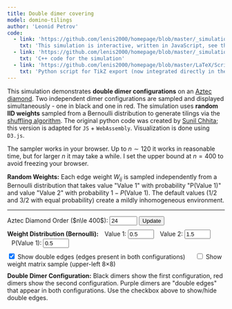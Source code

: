 ```yaml
---
title: Double dimer covering
model: domino-tilings
author: 'Leonid Petrov'
code:
  - link: 'https://github.com/lenis2000/homepage/blob/master/_simulations/domino_tilings/2025-05-27-double-dimer.md'
    txt: 'This simulation is interactive, written in JavaScript, see the source code of this page at the link'
  - link: 'https://github.com/lenis2000/homepage/blob/master/_simulations/domino_tilings/2025-05-27-double-dimer.cpp'
    txt: 'C++ code for the simulation'
  - link: 'https://github.com/lenis2000/homepage/blob/master/LaTeX/Scripts/2025-04-14-SVG_to_TiKZ_domino_tiling_convert.py'
    txt: 'Python script for TikZ export (now integrated directly in the web page)'
---
```


<style>
  /* Ensure the SVG scales fully on wide screens and remains responsive on mobile */
  #aztec-svg {
    width: 100%;
    height: 80vh; /* Use 80% of viewport height on large screens */
    vertical-align: top; /* Align media to the top */
  }
  @media (max-width: 576px) {
    #aztec-svg {
      height: 60vh; /* Reduce height on smaller devices */
      vertical-align: top; /* Maintain top alignment on mobile */
    }
  }

  /* Zoom controls styling */
  #zoom-in-btn, #zoom-out-btn {
    font-weight: bold;
    width: 30px;
    height: 30px;
  }
  #zoom-reset-btn {
    height: 30px;
  }
</style>

<script src="{{site.url}}/js/d3.v7.min.js"></script>
<script src="/js/2025-05-27-double-dimer.js"></script>

This simulation demonstrates <b>double dimer configurations</b> on an <a href="https://mathworld.wolfram.com/AztecDiamond.html">Aztec diamond</a>. Two independent dimer configurations are sampled and displayed simultaneously - one in black and one in red. The simulation uses <b>random IID weights</b> sampled from a Bernoulli distribution to generate tilings via the <a href="https://arxiv.org/abs/math/0111034">shuffling algorithm</a>. The original python code was created by <a href="https://www.durham.ac.uk/staff/sunil-chhita/">Sunil Chhita</a>; this version is adapted for <code>JS</code> + <code>WebAssembly</code>. Visualization is done using <code>D3.js</code>.

The sampler works in your browser. Up to $n \sim 120$ it works in reasonable time, but for larger $n$ it may take a while.
I set the upper bound at $n=400$ to avoid freezing your browser.

<b>Random Weights:</b> Each edge weight $W_{ij}$ is sampled independently from a Bernoulli distribution that takes value "Value 1" with probability "P(Value 1)" and value "Value 2" with probability $1 - P(\text{Value 1})$. The default values (1/2 and 3/2 with equal probability) create a mildly inhomogeneous environment.


---

<!-- Controls to change n and weight parameters -->
<div style="margin-bottom: 10px;">
  <label for="n-input">Aztec Diamond Order ($n\le 400$): </label>
  <!-- Updated input: starting value 24, even numbers only (step=2), three-digit window (size=3), maximum 400 -->
  <input id="n-input" type="number" value="24" min="2" step="2" max="400" size="3">
  <button id="update-btn">Update</button>
  <button id="cancel-btn" style="display: none; margin-left: 10px; background-color: #ff5555;">Cancel</button>
</div>

<!-- Weight distribution controls -->
<div style="margin-bottom: 10px;">
  <strong>Weight Distribution (Bernoulli):</strong>
  <label for="value1-input" style="margin-left: 10px;">Value 1: </label>
  <input id="value1-input" type="number" value="0.5" min="0.01" step="0.1" size="6" style="width: 60px;">
  <label for="value2-input" style="margin-left: 10px;">Value 2: </label>
  <input id="value2-input" type="number" value="1.5" min="0.01" step="0.1" size="6" style="width: 60px;">
  <label for="prob1-input" style="margin-left: 10px;">P(Value 1): </label>
  <input id="prob1-input" type="number" value="0.5" min="0" max="1" step="0.1" size="4" style="width: 60px;">
</div>

<!-- Display options -->
<div style="margin-bottom: 10px;">
  <label>
    <input type="checkbox" id="show-double-edges" checked>
    Show double edges (edges present in both configurations)
  </label>
  <label style="margin-left: 20px;">
    <input type="checkbox" id="show-weight-matrix">
    Show weight matrix sample (upper-left 8×8)
  </label>
</div>

<!-- Weight matrix display (hidden by default) -->
<div id="weight-matrix-display" style="display: none; margin-bottom: 10px; font-family: monospace; font-size: 12px;">
  <strong>Shared Weight Matrix Sample (8×8 upper-left corner):</strong>
  <p style="font-size: 11px; color: #666; margin: 5px 0;">Note: Both domino tilings use the same weight matrix. They are independent samples from the same weighted distribution.</p>
  <div id="weight-matrix-content" style="margin-top: 5px; padding: 10px; background-color: #f5f5f5; border: 1px solid #ddd; overflow-x: auto;">
    <!-- Matrix content will be inserted here -->
  </div>
</div>

<!-- Progress indicator (polling progress from the C++ code via getProgress) -->
<div id="progress-indicator" style="margin-bottom: 10px; font-weight: bold;"></div>


<!-- Domino View -->
<div id="domino-view">
  <div style="margin-top: 8px; margin-bottom: 8px;">
    <strong>Double Dimer Configuration:</strong> Black dimers show the first configuration, red dimers show the second configuration. Purple dimers are "double edges" that appear in both configurations. Use the checkbox above to show/hide double edges.
  </div>

  <div class="row">
    <div class="col-12">
      <svg id="aztec-svg"></svg>
    </div>
  </div>
</div>
<script>
Module.onRuntimeInitialized = async function() {
  // Wrap exported functions asynchronously.
  const simulateAztec = Module.cwrap('simulateAztec', 'number', ['number'], {async: true});
  const simulateAztecWithWeights = Module.cwrap('simulateAztecWithWeights', 'number', ['number', 'number', 'number', 'number'], {async: true});
  const freeString = Module.cwrap('freeString', null, ['number']);
  const getProgress = Module.cwrap('getProgress', 'number', []);

  const svg = d3.select("#aztec-svg");
  const progressElem = document.getElementById("progress-indicator");
  const inputField = document.getElementById("n-input");
  const value1Input = document.getElementById("value1-input");
  const value2Input = document.getElementById("value2-input");
  const prob1Input = document.getElementById("prob1-input");
  const showDoubleEdgesCheckbox = document.getElementById("show-double-edges");
  const showWeightMatrixCheckbox = document.getElementById("show-weight-matrix");
  const weightMatrixDisplay = document.getElementById("weight-matrix-display");
  const weightMatrixContent = document.getElementById("weight-matrix-content");
  let progressInterval;
  let useColors = true; // Track coloring state
  let useCheckerboard = false; // Track checkerboard state
  let usePaths = false; // Track nonintersecting paths state
  let useDimers = false; // Track dimers visibility state
  let useHeightFunction = false; // Track height function visibility state
  let currentDominoes = []; // Store current dominoes for toggling colors
  let currentConfigs = null; // Store both configurations
  let isProcessing = false; // Flag to prevent multiple simultaneous updates
  let lastValue = parseInt(inputField.value, 10); // Track last processed value
  let checkerboardGroup; // Group for checkerboard squares
  let pathsGroup; // Group for nonintersecting paths
  let dimersGroup; // Group for dimers overlay
  let heightGroup; // Group for height function display
  let showDoubleEdges = true; // Track whether to show double edges

  // Function to display weight matrix
  function displayWeightMatrix(matrix) {
    if (!matrix || matrix.length === 0) return;
    
    let html = '<table style="border-collapse: collapse;">';
    
    // Add row/column headers
    html += '<tr><td style="padding: 4px; border: 1px solid #ccc;"></td>';
    for (let j = 0; j < matrix[0].length; j++) {
      html += `<td style="padding: 4px; border: 1px solid #ccc; font-weight: bold; text-align: center;">j=${j}</td>`;
    }
    html += '</tr>';
    
    // Add matrix rows
    for (let i = 0; i < matrix.length; i++) {
      html += `<tr><td style="padding: 4px; border: 1px solid #ccc; font-weight: bold;">i=${i}</td>`;
      for (let j = 0; j < matrix[i].length; j++) {
        const value = matrix[i][j];
        const bgColor = value === parseFloat(value1Input.value) ? '#e8f5e9' : '#fff3e0';
        html += `<td style="padding: 4px; border: 1px solid #ccc; text-align: right; background-color: ${bgColor};">${value}</td>`;
      }
      html += '</tr>';
    }
    html += '</table>';
    
    html += '<div style="margin-top: 10px; font-size: 11px;">';
    html += `<span style="display: inline-block; width: 15px; height: 15px; background-color: #e8f5e9; border: 1px solid #ccc;"></span> Value 1 (${value1Input.value})<br>`;
    html += `<span style="display: inline-block; width: 15px; height: 15px; background-color: #fff3e0; border: 1px solid #ccc;"></span> Value 2 (${value2Input.value})`;
    html += '</div>';
    
    weightMatrixContent.innerHTML = html;
  }

  // Create zoom behavior for domino view
  let initialTransform = {}; // Store initial transform parameters
  const zoom = d3.zoom()
    .scaleExtent([0.1, 50]) // Min and max zoom scale (up to 50x)
    .on("zoom", (event) => {
      if (!initialTransform.scale) return; // Skip if no initial transform is set

      // Apply the zoom transformation on top of initial transform
      const group = svg.select("g.dominoes");
      if (!group.empty()) {
        const t = event.transform;
        group.attr("transform",
          `translate(${initialTransform.translateX * t.k + t.x},${initialTransform.translateY * t.k + t.y}) scale(${initialTransform.scale * t.k})`);

        // Also transform other groups if they exist
        if (checkerboardGroup) {
          checkerboardGroup.attr("transform",
            `translate(${initialTransform.translateX * t.k + t.x},${initialTransform.translateY * t.k + t.y}) scale(${initialTransform.scale * t.k})`);
        }
        if (pathsGroup) {
          pathsGroup.attr("transform",
            `translate(${initialTransform.translateX * t.k + t.x},${initialTransform.translateY * t.k + t.y}) scale(${initialTransform.scale * t.k})`);
        }
        if (dimersGroup) {
          dimersGroup.attr("transform",
            `translate(${initialTransform.translateX * t.k + t.x},${initialTransform.translateY * t.k + t.y}) scale(${initialTransform.scale * t.k})`);
        }
        if (heightGroup) {
          heightGroup.attr("transform",
            `translate(${initialTransform.translateX * t.k + t.x},${initialTransform.translateY * t.k + t.y}) scale(${initialTransform.scale * t.k})`);
        }
      }
    });


  // Enable zoom on both SVGs
  svg.call(zoom);

  // Add double-click to reset zoom on both views
  svg.on("dblclick.zoom", () => {
    svg.transition()
      .duration(750)
      .call(zoom.transform, d3.zoomIdentity);
  });
  // Add zoom controls for domino view
  const dominoControlsContainer = d3.select("#domino-view")
    .insert("div", ".row")
    .attr("class", "zoom-controls")
    .style("margin-bottom", "10px");

  dominoControlsContainer.append("span")
    .text("Zoom: ")
    .style("font-weight", "bold");

  dominoControlsContainer.append("button")
    .attr("id", "zoom-in-btn")
    .style("margin-left", "5px")
    .text("+")
    .on("click", () => {
      svg.transition()
        .duration(300)
        .call(zoom.scaleBy, 1.3);
    });

  dominoControlsContainer.append("button")
    .attr("id", "zoom-out-btn")
    .style("margin-left", "5px")
    .text("-")
    .on("click", () => {
      svg.transition()
        .duration(300)
        .call(zoom.scaleBy, 0.7);
    });

  dominoControlsContainer.append("button")
    .attr("id", "zoom-reset-btn")
    .style("margin-left", "5px")
    .text("Reset Zoom")
    .on("click", () => {
      svg.transition()
        .duration(300)
        .call(zoom.transform, d3.zoomIdentity);
    });

  dominoControlsContainer.append("span")
    .style("margin-left", "10px")
    .style("font-style", "italic")
    .style("font-size", "0.9em")
    .text("(You can also use mouse wheel to zoom and drag to pan)");


  // Simulation state
  let simulationActive = false;
  let simulationAbortController = null;
  const cancelBtn = document.getElementById("cancel-btn");

  // Define n in the broader scope so it's accessible to all functions
  let n = parseInt(inputField.value, 10);



  // Helper function to sleep for ms milliseconds
  function sleep(ms) {
    return new Promise(resolve => setTimeout(resolve, ms));
  }

  function startSimulation() {
    simulationActive = true;
    const updateBtn = document.getElementById("update-btn");

    updateBtn.disabled = true;
    inputField.disabled = true;
    cancelBtn.style.display = 'inline-block';

    simulationAbortController = new AbortController();
  }

  function stopSimulation() {
    simulationActive = false;
    const updateBtn = document.getElementById("update-btn");

    clearInterval(progressInterval);
    updateBtn.disabled = false;
    inputField.disabled = false;
    cancelBtn.style.display = 'none';
    progressElem.innerText = "Simulation cancelled";

    if (simulationAbortController) {
      simulationAbortController.abort();
      simulationAbortController = null;
    }

    isProcessing = false;
  }

  // Start polling the progress counter from C++.
  function startProgressPolling() {
    progressElem.innerText = "Sampling... (0%)";
    progressInterval = setInterval(() => {
      if (!simulationActive) {
        clearInterval(progressInterval);
        return;
      }

      const progress = getProgress();
      progressElem.innerText = "Sampling... (" + progress + "%)";
      if (progress >= 100) {
        clearInterval(progressInterval);
      }
    }, 100);
  }

  // Toggle event listeners removed - not applicable for double dimer view

  // Create or update checkerboard overlay
  function toggleCheckerboard() {
    // Remove existing checkerboard if it exists
    if (checkerboardGroup) {
      checkerboardGroup.remove();
      checkerboardGroup = null;
    }
    // If checkerboard is not enabled, just return
    if (!useCheckerboard) return;
    // Compute bounding box of dominoes
    const minX = d3.min(currentDominoes, d => d.x);
    const minY = d3.min(currentDominoes, d => d.y);
    const maxX = d3.max(currentDominoes, d => d.x + d.w);
    const maxY = d3.max(currentDominoes, d => d.y + d.h);
    // Use the computed dimensions of the SVG
    const bbox = svg.node().getBoundingClientRect();
    const svgWidth = bbox.width;
    const svgHeight = bbox.height;
    const scale = Math.min(svgWidth / (maxX - minX), svgHeight / (maxY - minY)) * 0.9;
    const translateX = (svgWidth - (maxX - minX) * scale) / 2 - minX * scale;
    const translateY = (svgHeight - (maxY - minY) * scale) / 2 - minY * scale;
    // Create a new group for the checkerboard
    checkerboardGroup = svg.append("g")
      .attr("class", "checkerboard")
      .attr("transform", "translate(" + translateX + "," + translateY + ") scale(" + scale + ")");
    // Now n is accessible here because it's defined in the broader scope
    const K = (maxX - minX) / (2*n); // Size of each checkerboard square
    const squares = [];
    // Calculate center coordinates
    const centerX = (minX + maxX-2) / 2;
    const centerY = (minY + maxY-2) / 2;

    // Create a grid that fully covers the Aztec diamond
    for (let x = minX; x < maxX; x += K) {
      for (let y = minY; y < maxY; y += K) {
        // For each square, check if its center is within the Aztec diamond
        // The +0.5 ensures we include squares that are exactly on the boundary
        const normX = Math.abs((x + K/2) - centerX) / K;
        const normY = Math.abs((y + K/2) - centerY) / K;

        if (normX + normY <= n + 0.5) {  // Adjusted boundary condition
          squares.push({
            x: x,
            y: y,
            width: K,
            height: K,
            color: ((Math.floor(x/K) + Math.floor(y/K)) % 2 === 0) ? "rgba(0,0,0,0.25)" : "rgba(255,255,255,0.05)"
          });
        }
      }
    }

    // Render checkerboard squares with some transparency
    checkerboardGroup.selectAll("rect.checkerboard")
      .data(squares)
      .enter()
      .append("rect")
      .attr("class", "checkerboard")
      .attr("x", d => d.x)
      .attr("y", d => d.y)
      .attr("width", K)
      .attr("height", K)
      .attr("fill", d => d.color)
      .attr("stroke", "rgba(0,0,0,0.1)")
      .attr("stroke-width", 0.05);
    // Move checkerboard on top of dominoes
    checkerboardGroup.raise();
  }

  // Function to toggle paths on/off
  function togglePaths() {
    // Remove existing paths if they exist
    if (pathsGroup) {
      pathsGroup.remove();
      pathsGroup = null;
    }

    // If paths are not enabled, just return
    if (!usePaths) return;

    // Compute bounding box of dominoes
    const minX = d3.min(currentDominoes, d => d.x);
    const minY = d3.min(currentDominoes, d => d.y);
    const maxX = d3.max(currentDominoes, d => d.x + d.w);
    const maxY = d3.max(currentDominoes, d => d.y + d.h);

    // Use the computed dimensions of the SVG
    const bbox = svg.node().getBoundingClientRect();
    const svgWidth = bbox.width;
    const svgHeight = bbox.height;
    const scale = Math.min(svgWidth / (maxX - minX), svgHeight / (maxY - minY)) * 0.9;
    const translateX = (svgWidth - (maxX - minX) * scale) / 2 - minX * scale;
    const translateY = (svgHeight - (maxY - minY) * scale) / 2 - minY * scale;

    // Create a new group for the paths
    pathsGroup = svg.append("g")
      .attr("class", "paths")
      .attr("transform", "translate(" + translateX + "," + translateY + ") scale(" + scale + ")");

    // Draw paths for each domino based on its color and orientation
    currentDominoes.forEach(domino => {
      const centerX = domino.x + domino.w / 2;
      const centerY = domino.y + domino.h / 2;
      const isHorizontal = domino.w > domino.h;

      // Draw different paths based on domino color
      if (domino.color === "green") {
        // Green: Horizontal line through center
        pathsGroup.append("line")
          .attr("x1", domino.x)
          .attr("y1", centerY)
          .attr("x2", domino.x + domino.w)
          .attr("y2", centerY)
          .attr("stroke", "black")
          .attr("stroke-width", 5.5);
      }
      else if (domino.color === "yellow") {
        // Yellow: path parallel to vector (1,-1) through the center
        // Calculate the line endpoints based on center point and direction vector (1,-1)
        const length = Math.min(domino.w, domino.h) * 0.7; // Scale length to fit inside domino

        // Direction vector (1,-1) normalized and scaled
        const dx = length / Math.sqrt(2);
        const dy = length / Math.sqrt(2);

        pathsGroup.append("line")
          .attr("x1", centerX - dx)
          .attr("y1", centerY + dy)
          .attr("x2", centerX + dx)
          .attr("y2", centerY - dy)
          .attr("stroke", "black")
          .attr("stroke-width", 5.5);
      }
      else if (domino.color === "red") {
        // Red: path parallel to vector (1,1) through the center
        // Calculate the line endpoints based on center point and direction vector (1,1)
        const length = Math.min(domino.w, domino.h) * 0.7; // Scale length to fit inside domino

        // Direction vector (1,1) normalized and scaled
        const dx = length / Math.sqrt(2);
        const dy = length / Math.sqrt(2);

        pathsGroup.append("line")
          .attr("x1", centerX - dx)
          .attr("y1", centerY - dy)
          .attr("x2", centerX + dx)
          .attr("y2", centerY + dy)
          .attr("stroke", "black")
          .attr("stroke-width", 5.5);
      }
      // Blue dominos don't get paths
    });

    // Move paths on top of dominoes but below checkerboard if it exists
    pathsGroup.raise();
    if (checkerboardGroup) {
      checkerboardGroup.raise();
    }
    if (dimersGroup) {
      dimersGroup.raise();
    }
  }

  // Function to toggle height function on/off
  function toggleHeightFunction() {
    /* ────────────────────────────────────────────────────────────── 0. clear */
    if (heightGroup) { heightGroup.remove(); heightGroup = null; }
    if (!useHeightFunction) return;
    if (currentDominoes.length === 0) return;

    /* ─────────────────────────────── 1. determine one lattice unit in pixels */
    //  Every rectangle is either 4×2 or 2×4 lattice units.
    const minSidePx = d3.min(currentDominoes, d => Math.min(d.w, d.h));
    const unit      = minSidePx / 2;              // 2 lattice units → 1 short side
    if (unit <= 0) { console.error("unit ≤ 0"); return; }

    /* ─────────────────────────────── 2. viewport transform for the new group */
    const minX = d3.min(currentDominoes, d => d.x);
    const minY = d3.min(currentDominoes, d => d.y);
    const maxX = d3.max(currentDominoes, d => d.x + d.w);
    const maxY = d3.max(currentDominoes, d => d.y + d.h);

    const { width: svgW, height: svgH } = svg.node().getBoundingClientRect();
    const scale = Math.min(svgW / (maxX - minX), svgH / (maxY - minY)) * 0.9;
    const tx    = (svgW - (maxX - minX) * scale) / 2 - minX * scale;
    const ty    = (svgH - (maxY - minY) * scale) / 2 - minY * scale;

    heightGroup = svg.append("g")
      .attr("class", "height-function")
      .attr("transform", `translate(${tx},${ty}) scale(${scale})`);

    /* ───────────────────── 3. convert each domino → (orient, sign, gx, gy)  */
    //     orient 0 = horizontal , 1 = vertical
    //     sign   +1 = blue|red  , −1 = green|yellow
    const dominoData = currentDominoes.map(d => {
      const horiz  = d.w > d.h;
      const orient = horiz ? 0 : 1;
      const sign   = horiz
          ? (d.color === "green"  ? -1 :  1)   // horizontal: green = −1, blue = +1
          : (d.color === "yellow" ? -1 :  1);  // vertical:   yellow = −1, red  = +1
      const gx = Math.round(d.x / unit);       // lattice coordinates
      const gy = Math.round(d.y / unit);
      return [orient, sign, gx, gy];
    });

    /* ─────────────────────────────── 4. build graph with height increments  */
    const adj = new Map();                      // key → [[nbrKey, Δh], …]
    const edge = (v1, v2, dh) => {
      if (!adj.has(v1)) adj.set(v1, []);
      if (!adj.has(v2)) adj.set(v2, []);
      adj.get(v1).push([v2, dh]);
      adj.get(v2).push([v1, -dh]);
    };

    dominoData.forEach(([o, s, x, y]) => {
      if (o === 0) {                      /* horizontal  (4×2)  */
        const TL = `${x},${y+2}`, TM = `${x+2},${y+2}`, TR = `${x+4},${y+2}`;
        const BL = `${x},${y}`,   BM = `${x+2},${y}`,   BR = `${x+4},${y}`;
        edge(TL, TM, -s);   edge(TM, TR,  s);
        edge(BL, BM,  s);   edge(BM, BR, -s);
        edge(TL, BL,  s);   edge(TM, BM,  3*s);
        edge(TR, BR,  s);
      } else {                            /* vertical    (2×4)  */
        const TL = `${x},${y+4}`, TR = `${x+2},${y+4}`;
        const ML = `${x},${y+2}`, MR = `${x+2},${y+2}`;
        const BL = `${x},${y}`,   BR = `${x+2},${y}`;
        edge(TL, TR, -s);  edge(ML, MR, -3*s);  edge(BL, BR, -s);
        edge(TL, ML,  s);  edge(ML, BL,  -s);
        edge(TR, MR, -s);  edge(MR, BR,  s);
      }
    });

    /* ─────────────────────────────── 5. breadth‑first integration of heights */
    const verts = Array.from(adj.keys())
          .map(k => { const [gx, gy] = k.split(',').map(Number); return {k, gx, gy}; });

    const root = verts.reduce((a, b) =>
          (a.gy < b.gy) || (a.gy === b.gy && a.gx <= b.gx) ? a : b).k;

    const H = new Map([[root, 0]]);
    const queue = [root];
    while (queue.length) {
      const v = queue.shift();
      for (const [w, dh] of adj.get(v)) {
        if (!H.has(w)) { H.set(w, H.get(v) + dh); queue.push(w); }
        else if (H.get(w) !== H.get(v) + dh)
          console.warn(`height inconsistency on edge ${v}↔${w}`);
      }
    }

    /* ─────────────────────────────── 6. render dots + numbers (in pixels)  */
    const fontSize = Math.max(8, Math.min(12, 36 - n / 2));   // n = order

    H.forEach((h, key) => {
      const [gx, gy] = key.split(',').map(Number);
      const px = gx * unit, py = gy * unit;                   // back to pixels

      heightGroup.append("circle")
        .attr("cx", px)
        .attr("cy", py)
        .attr("r", fontSize / 6)
        .attr("fill", "black");

      heightGroup.append("text")
        .attr("x", px)
        .attr("y", py)
        .attr("text-anchor", "middle")
        .attr("dominant-baseline", "middle")
        .attr("font-size", `${fontSize}px`)
        .attr("fill", "black")
        .attr("stroke", "white")
        .attr("stroke-width", "3px")
        .attr("paint-order", "stroke")
        .text(-h);
    });

    heightGroup.raise();   // keep on top
  }


  // Function to toggle dimers on/off in the domino view
  function toggleDimers() {
    // Remove existing dimers if they exist
    if (dimersGroup) {
      dimersGroup.remove();
      dimersGroup = null;
    }

    // If dimers are not enabled, just return
    if (!useDimers) return;

    // Compute bounding box of dominoes
    const minX = d3.min(currentDominoes, d => d.x);
    const minY = d3.min(currentDominoes, d => d.y);
    const maxX = d3.max(currentDominoes, d => d.x + d.w);
    const maxY = d3.max(currentDominoes, d => d.y + d.h);

    // Use the computed dimensions of the SVG
    const bbox = svg.node().getBoundingClientRect();
    const svgWidth = bbox.width;
    const svgHeight = bbox.height;
    const scale = Math.min(svgWidth / (maxX - minX), svgHeight / (maxY - minY)) * 0.9;
    const translateX = (svgWidth - (maxX - minX) * scale) / 2 - minX * scale;
    const translateY = (svgHeight - (maxY - minY) * scale) / 2 - minY * scale;

    // Create a new group for the dimers
    dimersGroup = svg.append("g")
      .attr("class", "dimers-overlay")
      .attr("transform", "translate(" + translateX + "," + translateY + ") scale(" + scale + ")");

    // Draw dimers for each domino
    currentDominoes.forEach(domino => {
      const centerX = domino.x + domino.w / 2;
      const centerY = domino.y + domino.h / 2;
      const isHorizontal = domino.w > domino.h;

      // Determine line endpoints based on orientation
      let x1, y1, x2, y2;

      if (isHorizontal) {
        // For horizontal dominos
        x1 = centerX - domino.w / 4;
        y1 = centerY;
        x2 = centerX + domino.w / 4;
        y2 = centerY;
      } else {
        // For vertical dominos
        x1 = centerX;
        y1 = centerY - domino.h / 4;
        x2 = centerX;
        y2 = centerY + domino.h / 4;
      }

      // Draw dimer line
      dimersGroup.append("line")
        .attr("x1", x1)
        .attr("y1", y1)
        .attr("x2", x2)
        .attr("y2", y2)
        .attr("stroke", "black")
        .attr("stroke-width", 4.5)
        .attr("stroke-opacity", 1);

      // Add circles at endpoints
      const circleRadius = 4.5;
      dimersGroup.append("circle")
        .attr("cx", x1)
        .attr("cy", y1)
        .attr("r", circleRadius)
        .attr("fill", "black")
        .attr("fill-opacity", 1);

      dimersGroup.append("circle")
        .attr("cx", x2)
        .attr("cy", y2)
        .attr("r", circleRadius)
        .attr("fill", "black")
        .attr("fill-opacity", 1);
    });

    // Make dimers appear on top of everything else
    dimersGroup.raise();
  }

  // Render double dimer configuration
  function renderDoubleDimer(configs) {
    // For double dimer, we show dimers from both configs
    const allDominoes = [...configs.config1, ...configs.config2];
    
    // Compute bounding box
    const minX = d3.min(allDominoes, d => d.x);
    const minY = d3.min(allDominoes, d => d.y);
    const maxX = d3.max(allDominoes, d => d.x + d.w);
    const maxY = d3.max(allDominoes, d => d.y + d.h);
    const widthDominoes = maxX - minX;
    const heightDominoes = maxY - minY;

    // Use the computed dimensions of the SVG
    const bbox = svg.node().getBoundingClientRect();
    const svgWidth = bbox.width;
    const svgHeight = bbox.height;
    svg.attr("viewBox", "0 0 " + svgWidth + " " + svgHeight);

    const scale = Math.min(svgWidth / widthDominoes, svgHeight / heightDominoes) * 0.9;
    const translateX = (svgWidth - widthDominoes * scale) / 2 - minX * scale;
    const translateY = (svgHeight - heightDominoes * scale) / 2 - minY * scale;

    // Store the initial transform parameters for zoom behavior
    initialTransform = {
      translateX: translateX,
      translateY: translateY,
      scale: scale
    };

    // Reset the zoom transform when creating a new visualization
    svg.call(zoom.transform, d3.zoomIdentity);

    // Clear previous rendering
    svg.selectAll("g").remove();
    checkerboardGroup = null;
    pathsGroup = null;
    dimersGroup = null;
    heightGroup = null;

    // Create group for the visualization
    const group = svg.append("g")
      .attr("class", "dominoes")
      .attr("transform", "translate(" + translateX + "," + translateY + ") scale(" + scale + ")");

    // Create a map to track edges from both configurations
    const edgeMap = new Map();
    
    // Helper function to create edge key
    const createEdgeKey = (domino) => {
      const centerX = domino.x + domino.w / 2;
      const centerY = domino.y + domino.h / 2;
      const isHorizontal = domino.w > domino.h;
      
      let x1, y1, x2, y2;
      if (isHorizontal) {
        x1 = centerX - domino.w / 4;
        y1 = centerY;
        x2 = centerX + domino.w / 4;
        y2 = centerY;
      } else {
        x1 = centerX;
        y1 = centerY - domino.h / 4;
        x2 = centerX;
        y2 = centerY + domino.h / 4;
      }
      
      // Round to avoid floating point comparison issues
      x1 = Math.round(x1 * 1000) / 1000;
      y1 = Math.round(y1 * 1000) / 1000;
      x2 = Math.round(x2 * 1000) / 1000;
      y2 = Math.round(y2 * 1000) / 1000;
      
      // Create a normalized key (smaller coords first)
      return `${Math.min(x1,x2)},${Math.min(y1,y2)}-${Math.max(x1,x2)},${Math.max(y1,y2)}`;
    };
    
    // First pass: identify all edges and mark which configs they belong to
    configs.config1.forEach(domino => {
      const key = createEdgeKey(domino);
      edgeMap.set(key, { config1: true, config2: false, domino: domino });
    });
    
    configs.config2.forEach(domino => {
      const key = createEdgeKey(domino);
      if (edgeMap.has(key)) {
        edgeMap.get(key).config2 = true;
      } else {
        edgeMap.set(key, { config1: false, config2: true, domino: domino });
      }
    });
    
    // Second pass: draw edges based on whether they're double edges or not
    edgeMap.forEach((edgeInfo, key) => {
      const domino = edgeInfo.domino;
      const isDoubleEdge = edgeInfo.config1 && edgeInfo.config2;
      
      // Skip double edges if checkbox is unchecked
      if (isDoubleEdge && !showDoubleEdges) {
        return;
      }
      
      const centerX = domino.x + domino.w / 2;
      const centerY = domino.y + domino.h / 2;
      const isHorizontal = domino.w > domino.h;

      let x1, y1, x2, y2;
      if (isHorizontal) {
        x1 = centerX - domino.w / 4;
        y1 = centerY;
        x2 = centerX + domino.w / 4;
        y2 = centerY;
      } else {
        x1 = centerX;
        y1 = centerY - domino.h / 4;
        x2 = centerX;
        y2 = centerY + domino.h / 4;
      }
      
      // Determine color based on which config(s) the edge belongs to
      let color, opacity;
      if (isDoubleEdge) {
        color = "purple"; // Double edges in purple
        opacity = 1;
      } else if (edgeInfo.config1) {
        color = "black";
        opacity = 1;
      } else {
        color = "red";
        opacity = 0.8;
      }

      // Draw dimer line
      group.append("line")
        .attr("x1", x1)
        .attr("y1", y1)
        .attr("x2", x2)
        .attr("y2", y2)
        .attr("stroke", color)
        .attr("stroke-width", 3.5)
        .attr("stroke-opacity", opacity);

      // Add circles at endpoints
      const circleRadius = 3.5;
      group.append("circle")
        .attr("cx", x1)
        .attr("cy", y1)
        .attr("r", circleRadius)
        .attr("fill", color)
        .attr("fill-opacity", opacity);

      group.append("circle")
        .attr("cx", x2)
        .attr("cy", y2)
        .attr("r", circleRadius)
        .attr("fill", color)
        .attr("fill-opacity", opacity);
    });
  }

  // Render the dominoes with or without colors
  function renderDominoes(dominoes) {
    // Compute bounding box of dominoes.
    const minX = d3.min(dominoes, d => d.x);
    const minY = d3.min(dominoes, d => d.y);
    const maxX = d3.max(dominoes, d => d.x + d.w);
    const maxY = d3.max(dominoes, d => d.y + d.h);
    const widthDominoes = maxX - minX;
    const heightDominoes = maxY - minY;

    // Use the computed dimensions of the SVG (which now scales with the container).
    const bbox = svg.node().getBoundingClientRect();
    const svgWidth = bbox.width;
    const svgHeight = bbox.height;
    svg.attr("viewBox", "0 0 " + svgWidth + " " + svgHeight);

    const scale = Math.min(svgWidth / widthDominoes, svgHeight / heightDominoes) * 0.9;
    const translateX = (svgWidth - widthDominoes * scale) / 2 - minX * scale;
    const translateY = (svgHeight - heightDominoes * scale) / 2 - minY * scale;

    // Store the initial transform parameters for zoom behavior
    initialTransform = {
      translateX: translateX,
      translateY: translateY,
      scale: scale
    };

    // Reset the zoom transform when creating a new visualization
    svg.call(zoom.transform, d3.zoomIdentity);

    // Clear previous rendering
    svg.selectAll("g").remove();
    checkerboardGroup = null;
    pathsGroup = null;
    dimersGroup = null;
    heightGroup = null;

    // Append a group for the dominoes.
    const group = svg.append("g")
      .attr("class", "dominoes")
      .attr("transform", "translate(" + translateX + "," + translateY + ") scale(" + scale + ")");

    // Render each domino piece.
    group.selectAll("rect")
      .data(dominoes)
      .enter()
      .append("rect")
      .attr("x", d => d.x)
      .attr("y", d => d.y)
      .attr("width", d => d.w)
      .attr("height", d => d.h)
      .attr("fill", d => useColors ? d.color : "#eee") // Use color from data or gray if colors disabled
      .attr("stroke", "#000")
      .attr("stroke-width", d => useCheckerboard ? 4.5 : (useColors ? 0.5 : 0.8));

    // Add paths if enabled (must be added before checkerboard)
    if (usePaths) {
      togglePaths();
    }

    // Add checkerboard if enabled
    if (useCheckerboard) {
      toggleCheckerboard();
    }


    // Add dimers if enabled
    if (useDimers) {
      toggleDimers();
    }

    // Add height function if enabled
    if (useHeightFunction) {
      toggleHeightFunction();
    }
  }


  // Update the visualization for a given n.
  async function updateVisualization(newN) {
    // Update the global n value
    n = newN;

    // If already processing, don't start another one
    if (isProcessing) return;

    isProcessing = true;
    startSimulation();
    const signal = simulationAbortController.signal;

    // Clear any previous simulation.
    svg.selectAll("g").remove();
    checkerboardGroup = null;
    pathsGroup = null;
    dimersGroup = null;
    heightGroup = null;

    // Height function toggle removed for double dimer view


    // Start the progress indicator.
    startProgressPolling();

    // Allow UI thread to update before starting computation
    await sleep(10);
    if (signal.aborted) {
      clearInterval(progressInterval);
      isProcessing = false;
      return;
    }

    try {
      // Get weight parameters
      const value1 = parseFloat(value1Input.value);
      const value2 = parseFloat(value2Input.value);
      const prob1 = parseFloat(prob1Input.value);
      
      // Await the asynchronous simulation with weights.
      const ptrPromise = simulateAztecWithWeights(n, value1, value2, prob1);

      // Wait for computation to complete or be aborted
      const ptr = await ptrPromise;

      if (signal.aborted) {
        if (ptr) freeString(ptr);
        clearInterval(progressInterval);
        isProcessing = false;
        return;
      }

      const jsonStr = Module.UTF8ToString(ptr);
      freeString(ptr);

      if (signal.aborted) {
        clearInterval(progressInterval);
        isProcessing = false;
        return;
      }

      // Allow UI thread to breathe after computation
      await sleep(10);
      if (signal.aborted) {
        clearInterval(progressInterval);
        isProcessing = false;
        return;
      }

      try {
        const parsedData = JSON.parse(jsonStr);
        currentConfigs = {
          config1: parsedData.config1,
          config2: parsedData.config2
        };
        // Store weight matrix if available
        if (parsedData.weightMatrix) {
          displayWeightMatrix(parsedData.weightMatrix);
        }
        // Merge both configurations for display
        currentDominoes = [...currentConfigs.config1, ...currentConfigs.config2];
      } catch (e) {
        progressElem.innerText = "Error during sampling";
        clearInterval(progressInterval);
        isProcessing = false;
        return;
      }

      // Render the double dimer configuration
      if (!signal.aborted) {
        showDoubleEdges = showDoubleEdgesCheckbox.checked;
        renderDoubleDimer(currentConfigs);
      }

      // Clear progress indicator once done.
      if (!signal.aborted) {
        progressElem.innerText = "";
        // Update last processed value
        lastValue = n;
      }
    } catch (error) {
      if (!signal.aborted) {
        progressElem.innerText = "Error during sampling";
        clearInterval(progressInterval);
      }
    } finally {
      if (!signal.aborted) {
        // Reset simulation state if not already cancelled
        simulationActive = false;
        const updateBtn = document.getElementById("update-btn");
        updateBtn.disabled = false;
        inputField.disabled = false;
        cancelBtn.style.display = 'none';
        isProcessing = false;
      }
    }
  }

  // Validate and process the input
  function processInput() {
    const newN = parseInt(inputField.value, 10);

    // Skip if the value hasn't changed
    if (newN === lastValue) return;

    // Check for a valid positive even number.
    if (isNaN(newN) || newN < 2) {
      progressElem.innerText = "Please enter a valid positive even number for n (n ≥ 2).";
      return;
    }
    if (newN % 2 !== 0) {
      progressElem.innerText = "Please enter an even number for n.";
      return;
    }
    if (newN > 400) {
      progressElem.innerText = "Please enter a number no greater than 400.";
      return;
    }

    updateVisualization(newN);
  }

  // Set up event listeners for input changes
  inputField.addEventListener("input", processInput);
  inputField.addEventListener("change", processInput);

  // Make sure the update button always triggers a new sample, even if value hasn't changed
  document.getElementById("update-btn").addEventListener("click", function() {
    // Force a resample even if the value hasn't changed
    updateVisualization(parseInt(inputField.value, 10));
  });

  // Add cancel button event listener
  document.getElementById("cancel-btn").addEventListener("click", function() {
    stopSimulation();
  });
  
  // Add checkbox event listener for double edges
  showDoubleEdgesCheckbox.addEventListener("change", function() {
    showDoubleEdges = this.checked;
    // Re-render if we have data
    if (currentConfigs) {
      renderDoubleDimer(currentConfigs);
    }
  });
  
  // Add checkbox event listener for weight matrix display
  showWeightMatrixCheckbox.addEventListener("change", function() {
    weightMatrixDisplay.style.display = this.checked ? 'block' : 'none';
  });

  // Run an initial simulation.
  const initialN = parseInt(inputField.value, 10);
  updateVisualization(initialN);


  // TikZ export not supported for double dimer configurations
};
</script>

